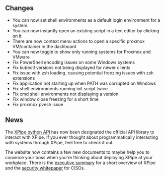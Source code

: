 ## Changes

- You can now set shell environments as a default login environment for a system
- You can now instantly open an existing script in a text editor by clicking on it
- There are now context menu actions to open a specific proxmox VM/container in the dashboard
- You can now toggle to show only running systems for Proxmox and VMware
- Fix PowerShell encoding issues on some Windows systems
- Fix kubectl versions not being displayed for newer clients
- Fix issue with zsh loading, causing potential freezing issues with zsh extensions
- Fix application not starting up when PATH was corrupted on Windows
- Fix shell environments running init script twice
- Fix cmd shell environments not displaying a version
- Fix window close freezing for a short time
- Fix proxmox pvesh issue

## News

The [XPipe python API](https://github.com/xpipe-io/xpipe-python-api) has now been designated the official API library to interact with XPipe. If you ever thought about programmatically interacting with systems through XPipe, feel free to check it out.

The website now contains a few new documents to maybe help you to convince your boss when you're thinking about deploying XPipe at your workplace. There is the [executive summary](http://localhost:3000/assets/documents/XPipe%20for%20Enterprises.pdf) for a short overview of XPipe and the [security whitepaper](http://localhost:3000/assets/documents/Security%20in%20XPipe.pdf) for CISOs.

